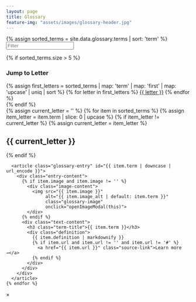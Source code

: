 ```yaml
---
layout: page
title: Glossary
feature-img: "assets/images/glossary-header.jpg"
---
```


<script src="{{ '/assets/js/glossary.js' | relative_url }}"></script>

<div class="glossary-container">
  {% assign sorted_terms = site.data.glossary.terms | sort: 'term' %}
  
  <!-- Search box -->
  <div class="glossary-search">
    <input type="text" id="search" placeholder="Filter" />
  </div>
  
  <!-- Alphabetical index -->
  {% if sorted_terms.size > 5 %}
  <nav class="glossary-index">
    <h3>Jump to Letter</h3>
    <div class="alphabet-links">
      {% assign first_letters = sorted_terms | map: 'term' | map: 'first' | map: 'upcase' | uniq | sort %}
      {% for letter in first_letters %}
        <a href="#letter-{{ letter | downcase }}">{{ letter }}</a>
      {% endfor %}
    </div>
  </nav>
  {% endif %}
  
  <!-- Glossary entries grouped by letter -->
  <div class="glossary-entries">
    {% assign current_letter = '' %}
    {% for item in sorted_terms %}
      {% assign item_letter = item.term | slice: 0 | upcase %}
      {% if item_letter != current_letter %}
        {% assign current_letter = item_letter %}
        <h2 class="letter-header" id="letter-{{ current_letter | downcase }}">{{ current_letter }}</h2>
      {% endif %}
      
      <article class="glossary-entry" id="{{ item.term | downcase | url_encode }}">
        <div class="entry-content">
          {% if item.image and item.image != '' %}
            <div class="image-content">
              <img src="{{ item.image }}" 
                   alt="{{ item.image_alt | default: item.term }}" 
                   class="glossary-image"
                   onclick="openImageModal(this)">
            </div>
          {% endif %}
          <div class="text-content">
            <h3 class="term-title">{{ item.term }}</h3>
            <div class="definition">
              {{ item.definition | markdownify }}
              {% if item.url and item.url != '' and item.url != '#' %}
                <a href="{{ item.url }}" class="source-link">Learn more →</a>
              {% endif %}
            </div>
          </div>
        </div>
      </article>
    {% endfor %}
  </div>
</div>

<!-- Image Modal -->
<div id="imageModal" class="image-modal" onclick="closeImageModal()">
  <span class="modal-close" onclick="closeImageModal()">&times;</span>
  <img class="modal-image" id="modalImage" onclick="event.stopPropagation()">
  <div class="modal-caption" id="modalCaption"></div>
</div>

<script src="{{ '/assets/js/glossary.js' | relative_url }}"></script>
